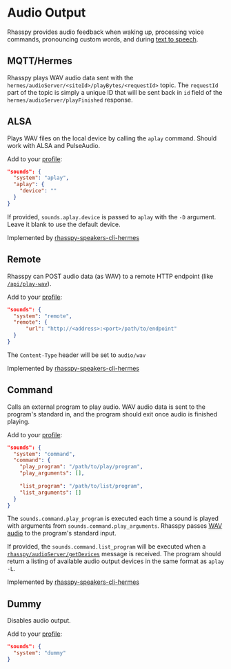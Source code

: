 # Audio Output

Rhasspy provides audio feedback when waking up, processing voice commands, pronouncing custom words, and during [text to speech](text-to-speech.md).

## MQTT/Hermes

Rhasspy plays WAV audio data sent with the `hermes/audioServer/<siteId>/playBytes/<requestId>` topic. The `requestId` part of the topic is simply a unique ID that will be sent back in `id` field of the `hermes/audioServer/playFinished` response.

## ALSA

Plays WAV files on the local device by calling the `aplay` command. Should work with ALSA and PulseAudio.

Add to your [profile](profiles.md):

```json
"sounds": {
  "system": "aplay",
  "aplay": {
    "device": ""
  }
}
```

If provided, `sounds.aplay.device` is passed to `aplay` with the `-D` argument.
Leave it blank to use the default device.

Implemented by [rhasspy-speakers-cli-hermes](https://github.com/rhasspy/rhasspy-speakers-cli-hermes)

## Remote

Rhasspy can POST audio data (as WAV) to a remote HTTP endpoint (like [`/api/play-wav`](reference.md#api_play_wav)).

Add to your [profile](profiles.md):

```json
"sounds": {
  "system": "remote",
  "remote": {
      "url": "http://<address>:<port>/path/to/endpoint"
  }
}
```

The `Content-Type` header will be set to `audio/wav`

Implemented by [rhasspy-speakers-cli-hermes](https://github.com/rhasspy/rhasspy-speakers-cli-hermes)

## Command

Calls an external program to play audio. WAV audio data is sent to the program's standard in, and the program should exit once audio is finished playing.

Add to your [profile](profiles.md):

```json
"sounds": {
  "system": "command",
  "command": {
    "play_program": "/path/to/play/program",
    "play_arguments": [],
    
    "list_program": "/path/to/list/program",
    "list_arguments": []
  }
}
```

The `sounds.command.play_program` is executed each time a sound is played with arguments from `sounds.command.play_arguments`. Rhasspy passes [WAV audio](https://en.wikipedia.org/wiki/WAV) to the program's standard input.

If provided, the `sounds.command.list_program` will be executed when a [`rhasspy/audioServer/getDevices`](reference.md#audioserver_getdevices) message is received. The program should return a listing of available audio output devices in the same format as `aplay -L`.

Implemented by [rhasspy-speakers-cli-hermes](https://github.com/rhasspy/rhasspy-speakers-cli-hermes)

## Dummy

Disables audio output.

Add to your [profile](profiles.md):

```json
"sounds": {
  "system": "dummy"
}
```
